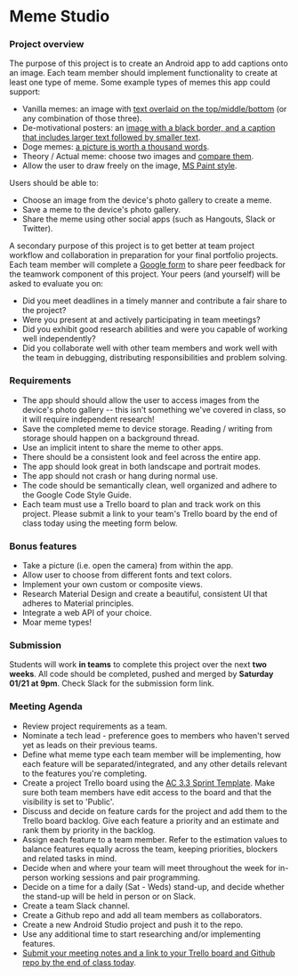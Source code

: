 # Meme Studio

### Project overview

The purpose of this project is to create an Android app to add captions onto an image. Each team member should implement functionality to create at least one type of meme. Some example types of memes this app could support:

- Vanilla memes: an image with [text overlaid on the top/middle/bottom](https://i0.wp.com/www.developermemes.com/wp-content/uploads/2015/10/Now-That-You-Have-That-Feature-Done-I-Want-It-To-Do-Something-Else-Instead-Web-Developer-Meme.jpg?resize=385%2C232) (or any combination of those three).
- De-motivational posters: an [image with a black border, and a caption that includes larger text followed by smaller text](https://cdn.shopify.com/s/files/1/0535/6917/products/underachievementpenguindemotivator.jpeg?v=1414017096).
- Doge memes: [a picture is worth a thousand words](http://i2.kym-cdn.com/photos/images/original/000/609/380/98b.jpg).
- Theory / Actual meme: choose two images and [compare them](http://www.funnymeme.com/wp-content/uploads/2015/06/dog-memes-multithreaded-programming.jpg).
- Allow the user to draw freely on the image, [MS Paint style](http://www.wikihow.com/images/a/af/Draw-a-Sprite-(Microsoft-Paint)-Step-6.jpg).

Users should be able to:

- Choose an image from the device's photo gallery to create a meme.
- Save a meme to the device's photo gallery.
- Share the meme using other social apps (such as Hangouts, Slack or Twitter).

A secondary purpose of this project is to get better at team project workflow and collaboration in preparation for your final portfolio projects. Each team member will complete a [Google form](https://goo.gl/forms/HgQvPiyR6esh1ePt2) to share peer feedback for the teamwork component of this project. Your peers (and yourself) will be asked to evaluate you on:

- Did you meet deadlines in a timely manner and contribute a fair share to the project?
- Were you present at and actively participating in team meetings?
- Did you exhibit good research abilities and were you capable of working well independently?
- Did you collaborate well with other team members and work well with the team in debugging, distributing responsibilities and problem solving.

### Requirements

* The app should should allow the user to access images from the device's photo gallery -- this isn't something we've covered in class, so it will require independent research!
* Save the completed meme to device storage. Reading / writing from storage should happen on a background thread.
* Use an implicit intent to share the meme to other apps.
* There should be a consistent look and feel across the entire app. 
* The app should look great in both landscape and portrait modes.
* The app should not crash or hang during normal use.
* The code should be semantically clean, well organized and adhere to the Google Code Style Guide.
* Each team must use a Trello board to plan and track work on this project. Please submit a link to your team's Trello board by the end of class today using the meeting form below.

### Bonus features
* Take a picture (i.e. open the camera) from within the app.
* Allow user to choose from different fonts and text colors.
* Implement your own custom or composite views.
* Research Material Design and create a beautiful, consistent UI that adheres to Material principles.
* Integrate a web API of your choice.
* Moar meme types!

### Submission

Students will work **in teams** to complete this project over the next **two weeks**. All code should be completed, pushed and merged by **Saturday 01/21 at 9pm**. Check Slack for the submission form link.

### Meeting Agenda

* Review project requirements as a team.
* Nominate a tech lead - preference goes to members who haven't served yet as leads on their previous teams.
* Define what meme type each team member will be implementing, how each feature will be separated/integrated, and any other details relevant to the features you're completing.
* Create a project Trello board using the [AC 3.3 Sprint Template](https://trello.com/b/pz8oJNK2/ac-3-3-sprint-template). Make sure both team members have edit access to the board and that the visibility is set to 'Public'.
* Discuss and decide on feature cards for the project and add them to the Trello board backlog. Give each feature a priority and an estimate and rank them by priority in the backlog.
* Assign each feature to a team member. Refer to the estimation values to balance features equally across the team, keeping priorities, blockers and related tasks in mind.
* Decide when and where your team will meet throughout the week for in-person working sessions and pair programming.
* Decide on a time for a daily (Sat - Weds) stand-up, and decide whether the stand-up will be held in person or on Slack.
* Create a team Slack channel.
* Create a Github repo and add all team members as collaborators.
* Create a new Android Studio project and push it to the repo.
* Use any additional time to start researching and/or implementing features.
* [Submit your meeting notes and a link to your Trello board and Github repo by the end of class today](https://goo.gl/forms/axiF0IdMPt0sESDJ3).
